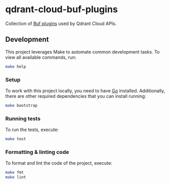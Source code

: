 # qdrant-cloud-buf-plugins

Collection of [Buf plugins](https://buf.build/docs/cli/buf-plugins/overview/) used by Qdrant Cloud APIs.

## Development

This project leverages Make to automate common development tasks. To view all available commands, run:

``` sh
make help
```

### Setup

To work with this project locally, you need to have [Go](https://go.dev/doc/install) installed.
Additionally, there are other required dependencies that you can install running:

``` sh
make bootstrap
```

### Running tests

To run the tests, execute:

``` sh
make test
```

### Formatting & linting code

To format and lint the code of the project, execute:

``` sh
make fmt
make lint
```
